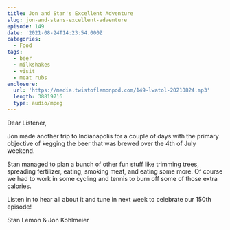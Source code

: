 ```yaml
---
title: Jon and Stan's Excellent Adventure
slug: jon-and-stans-excellent-adventure
episode: 149
date: '2021-08-24T14:23:54.000Z'
categories:
  - Food
tags:
  - beer
  - milkshakes
  - visit
  - meat rubs
enclosure:
  url: 'https://media.twistoflemonpod.com/149-lwatol-20210824.mp3'
  length: 38819716
  type: audio/mpeg
---
```


Dear Listener,

Jon made another trip to Indianapolis for a couple of days with the primary objective of kegging the beer that was brewed over the 4th of July weekend.

Stan managed to plan a bunch of other fun stuff like trimming trees, spreading fertilizer, eating, smoking meat, and eating some more. Of course we had to work in some cycling and tennis to burn off some of those extra calories.

Listen in to hear all about it and tune in next week to celebrate our 150th episode!

Stan Lemon & Jon Kohlmeier
